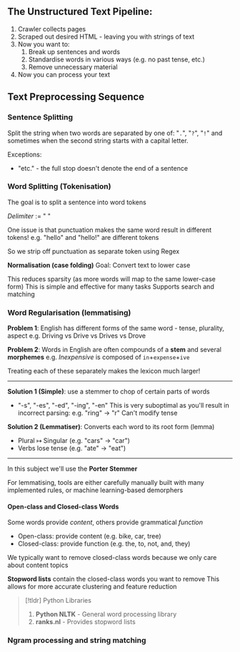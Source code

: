 

## The Unstructured Text Pipeline:
1. Crawler collects pages
2. Scraped out desired HTML - leaving you with strings of text
3. Now you want to:
	1. Break up sentences and words
	2. Standardise words in various ways (e.g. no past tense, etc.)
	3. Remove unnecessary material
4. Now you can process your text


## Text Preprocessing Sequence

### Sentence Splitting
Split the string when two words are separated by one of: "`.`", "`?`", "`!`"  and sometimes when the second string starts with a capital letter.

Exceptions:
- "etc." - the full stop doesn't denote the end of a sentence

### Word Splitting (Tokenisation)
The goal is to split a sentence into word tokens

*Delimiter* := " "

One issue is that punctuation makes the same word result in different tokens!
e.g. "hello" and "hello!" are different tokens

So we strip off punctuation as separate token using Regex


**Normalisation (case folding)**
Goal: Convert text to lower case

This reduces sparsity (as more words will map to the same lower-case form)
This is simple and effective for many tasks
Supports search and matching
### Word Regularisation (lemmatising)

**Problem 1**: English has different forms of the same word - tense, plurality, aspect
e.g. Driving vs Drive vs Drives vs Drove

**Problem 2**: Words in English are often compounds of a **stem** and several **morphemes**
e.g. *Inexpensive* is composed of `in`+`expense`+`ive`

Treating each of these separately makes the lexicon much larger!

<hr>

**Solution 1 (Simple)**: use a stemmer to chop of certain parts of words
- "-s", "-es", "-ed", "-ing", "-en"
This is very suboptimal as you'll result in incorrect parsing: e.g. "ring" $\rightarrow$ "r"
Can't modify tense

**Solution 2 (Lemmatiser)**: Converts each word to its root form (lemma)
- Plural $\mapsto$ Singular (e.g. "cars" $\rightarrow$ "car")
- Verbs lose tense (e.g. "ate" $\rightarrow$ "eat")

<hr>

In this subject we'll use the **Porter Stemmer**

For lemmatising, tools are either carefully manually built with many implemented rules, or machine learning-based demorphers

#### Open-class and Closed-class Words
Some words provide *content*, others provide grammatical *function*
- Open-class: provide content (e.g. bike, car, tree)
- Closed-class: provide function (e.g. the, to, not, and, they)

We typically want to remove closed-class words because we only care about content topics

**Stopword lists** contain the closed-class words you want to remove
This allows for more accurate clustering and feature reduction

>[!tldr] Python Libraries
>1. **Python NLTK** - General word processing library
>2. **ranks.nl** - Provides stopword lists
### Ngram processing and string matching

